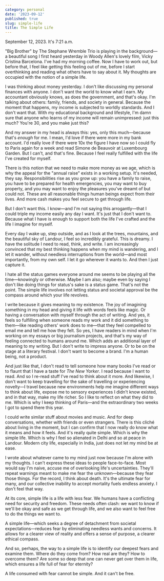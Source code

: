 ```yaml
---
category: personal
date: '2023-09-12'
published: true
slug: simple-life
title: The Simple Life
---
```


September 12, 2023. It's 7:21 a.m. 

"Big Brother" by The Stephane Wremble Trio is playing in the background—a beautiful song I first heard yesterday in Woody Allen's lovely film, Vicky Cristina Barcelona. I've had my morning coffee. Now I have to work out, but before that, I feel like getting this feeling out of me, before I start overthinking and reading what others have to say about it. My thoughts are occupied with the notion of a simple life.

I was thinking about money yesterday. I don't like discussing my personal finances with anyone. I don't want the world to know what I earn. My accountant obviously knows, as does the government, and that's okay. I'm talking about others: family, friends, and society in general. Because the moment that happens, my income is subjected to worldly standards. And I don't want that. With my educational background and lifestyle, I'm damn sure that anyone who learns of my income will remain unimpressed: just this much? You're 30, and you make just this? 

And my answer in my head is always this: yes, only this much—because that's *enough* for me. I mean, I'd love if there were more in my bank account. I'd really love if there were 10x the figure I have now so I could fly to Paris again for a week and read Simone de Beauvoir at Luxembourg Garden. But I can't, and that's fine. Because I feel really fulfilled with the life I've created for myself.

There is this notion that we need to make more money as we age, which is why the appeal for the "annual raise" exists in a working setup. It's needed, they say. Responsibilities rise as you grow up: you have a family to raise, you have to be prepared for health emergencies, you may want to buy property, and you may want to enjoy the pleasures you've dreamt of but could not. These are all reasonable things human beings expect from their lives. And more cash makes you feel secure to get through life.

But I don't want this. I know—and I'm not saying this arrogantly—that I could triple my income easily any day I want. It's just that I don't want to. Because what I have is enough to support both the life I've crafted and the life I imagine for myself.

Every day I wake up, step outside, and as I look at the trees, mountains, and the beautiful sky of Landour, I feel so incredibly grateful. This is dreamy. I have the solitude I need to read, think, and write. I am increasingly convinced that my best thinking happens when my mind is wandering, and I let it wander, without needless interruptions from the world—and most importantly, from my own self. I let it go wherever it wants to. And then I just capture it.

I hate all the status games everyone around me seems to be playing all the time—knowingly or otherwise. Maybe I am also; maybe even by saying I don't like doing things for status's sake is a status game. That's not the point. The simple life involves not letting status and societal approval be the compass around which your life revolves.

I write because it gives meaning to my existence. The joy of imagining something in my head and giving it life with words feels like magic. Or having a conversation with myself through the act of writing. And yes, it feels so fulfilling when someone reads my work and it did something to them—like reading others' work does to me—that they feel compelled to email me and tell me how they felt. So yes, I have readers in mind when I'm working on my essays or big journalism projects, and that's my way of feeling connected to humans around me. Which adds an additional layer of meaning to my writing. But I don't write to impress anyone. Or to be on the stage at a literary festival. I don't want to become a brand. I'm a human being, not a product.

And just like that, I don't read to tell someone how many books I've read or to flaunt that I have a taste for *The New Yorker*. I read because I want to read. And so I re-read stuff I've read to think about it more. And likewise, I don't want to keep travelling for the sake of travelling or experiencing novelty—I travel because new environments help me imagine different ways to think about life, expose me to sensory experiences I didn't know existed, and in that way, make my life richer. So I like to reflect on what they did to me. Which is why I keep thinking of Paris—and the extraordinary two weeks I got to spend there this year.

I could write similar stuff about movies and music. And for deep conversations, whether with friends or even strangers. There is this cliché about living in the moment, but I can confirm that I now really do know what it means and how it feels. And it's really quite simple. Which is why the simple life. Which is why I feel so alienated in Delhi and so at peace in Landour. Modern city life, especially in India, just does not let my mind be at ease.

I wrote about whatever came to my mind just now because I'm alone with my thoughts. I can't express these ideas to people face-to-face. Most would say I'm naive, accuse me of overlooking life's uncertainties. They'll repeat warnings meant to make me fear the unknown—because they fear those things. For the record, I think about death. It's the ultimate fear for many, and our collective inability to accept mortality fuels endless anxiety. I don't feel that way.

At its core, simple life is a life with less fear. We humans have a conflicting need for security and freedom. These needs often clash: we want to know if we'll be okay and safe as we get through life, and we also want to feel free to do the things we want to.

A simple life—which seeks a degree of detachment from societal expectations—reduces fear by eliminating needless wants and concerns. It allows for a clearer view of reality and offers a sense of purpose, a clearer ethical compass.

And so, perhaps, the way to a simple life is to identify our deepest fears and examine them. Where do they come from? How real are they? How to overcome them? Are some so deep that one can never get over them in life, which ensures a life full of fear for eternity?

A life consumed with fear cannot be simple. And it can't be free.